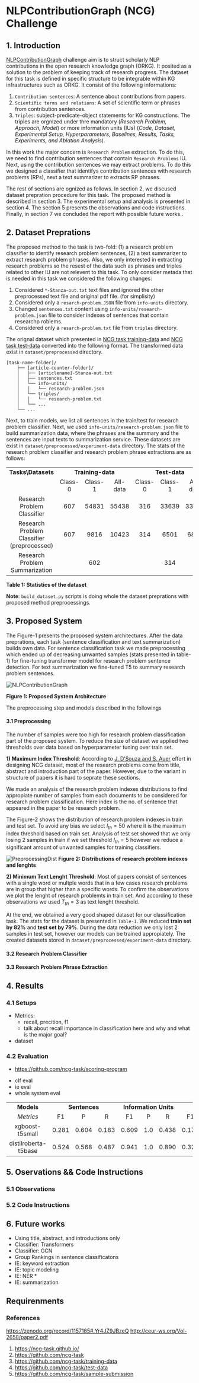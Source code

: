 # NLPContributionGraph (NCG) Challenge


## 1. Introduction
[NLPContributionGraph](https://ncg-task.github.io/) challenge aim is to struct scholarly NLP contributions in the open research knowledge graph (ORKG). It posited as a solution to the problem of keeping track of research progress. The dataset for this task is defined in specific structure to be integrable within KG infrastructures such as ORKG.  It consist of the following informations:
1. `Contribution sentences`: A sentence about contributions from papers.
2. `Scientific terms and relations`: A set of scientific term or phrases from contribution sentences.
3. `Triples`: subject-predicate-object statements for KG constructions. The triples are orgnized under thre mandatory (*Research Problem, Approach, Model*) or more information units (IUs) (*Code, Dataset, Experimental Setup, Hyperparameters, Baselines, Results, Tasks, Experiments, and Ablation Analysis*).

In this work the major concern is `Research Problem` extraction. To do this, we need to find contribution sentences that contain `Research Problems` IU. Next, using the contribution sentences we may extract problems. To do this we designed a classifier that identifys contribution sentences with research problems (RPs), next a text summarizer to extracts RP phrases.

The rest of sections are ognized as follows. In section 2, we discused dataset prepration procedure for this task. The proposed method is described in section 3. The experimental setup and analysis is presented in section 4. The section 5 presents the observations and code instructions. Finally, in section 7 we concluded the report with possible future works..


## 2. Dataset Preprations
The proposed method to the task is two-fold: (1) a research problem classifier to identify research problem sentences, (2) a text summarizer to extract research problem phrases. Also, we only interested in extracting research problems so the resest of the data such as phrases and triples related to other IU are not relevent to this task. To only consider metada that is needed in this task we considered the following changes:
1. Considered `*-Stanza-out.txt` text files and ignored the other preprocessed text file and original pdf file. (for simplisity)
2. Considered only a `resarch-problem.JSON` file from `info-units` directory.
3. Changed `sentences.txt` content using `info-units/research-problem.json` file to consider indexes of sentences that contain researchp roblems.
4. Considered only a `resarch-problem.txt` file from `triples` directory.

The orignal dataset which presented in [NCG task training-data](https://github.com/ncg-task/training-data) and [NCG task test-data](https://github.com/ncg-task/test-data) converted into the following format. The transformed data exist in `dataset/preprocessed` directory. 
```
[task-name-folder]/                               
    ├── [article-counter-folder]/                 
    │   ├── [articlename]-Stanza-out.txt          
    │   ├── sentences.txt                         
    │   └── info-units/                           
    │   │   └── research-problem.json             
    │   └── triples/                              
    │   │   └── research-problem.txt              
    │   └── ...                                   
    └── ...
```
Next, to train models, we list all sentences in the train/test for research problem classifier. Next, we used `info-units/research-problem.json` file to build summarization data, where the phrases are the summary and the sentences are input texts to summarization service. These datasets are exist in `dataset/preprocessed/experiment-data` directory. The stats of the research problem classifier and research problem phrase extractions are as follows:

<!-- During data preprations we runned a preprocessings to avoid any complex modelings in future. So the data which construcuted for both tasks are preprocessed (which the preprocessin has been described in section 3 - proposed method).  -->

<table style='text-align:center;'>
  <tr>
    <td> <b>Tasks\Datasets</b> </td>
    <td colspan="3"><b>Training-data</b></td>
    <td colspan="3"><b>Test-data</b></td>
  </tr>
  <tr>
    <td>  </td>
    <td colspan="1"> Class-0 </td>
    <td colspan="1"> Class-1 </td>
    <td colspan="1"> All-data </td>
    <td colspan="1"> Class-0 </td>
    <td colspan="1"> Class-1 </td>
    <td colspan="1"> All-data </td>    
  </tr>
  <tr>
  <td>Research Problem Classifier</td>
    <td colspan="1"> 607 </td>
    <td colspan="1"> 54831 </td>
    <td colspan="1"> 55438 </td>
    <td colspan="1"> 316 </td>
    <td colspan="1"> 33639 </td>
    <td colspan="1"> 33955 </td>
  </tr>
  <tr>
    <td>Research Problem Classifier (preprocessed)</td>
    <td colspan="1"> 607 </td>
    <td colspan="1"> 9816 </td>
    <td colspan="1"> 10423 </td>
    <td colspan="1"> 314 </td>
    <td colspan="1"> 6501 </td>
    <td colspan="1"> 6815 </td>
  </tr>
    <tr>
    <td>Research Problem Summarization</td>
    <td colspan="3"> 602 </td>
    <td colspan="3"> 314 </td>
  </tr>
</table>

<b style='text-align:center;'>Table 1: Statistics of the dataset</b>

**Note**: `build_dataset.py` scripts is doing whole the dataset preprations with proposed method preprocessings.


## 3. Proposed System

The Figure-1 presents the proposed system architectures. After the data preprations, each task (sentence classification and text summarization) builds own data. For sentence classification task we made preprocessing which ended up of decreasing unwanted samples (stats presented in table-1) for fine-tuning transformer model for research problem sentence detection. For text summarization we fine-tuned T5 to summary research problem sentences.

![NLPContributionGraph](images/NLPContributionGraph-Architecture.jpg)

<b style='text-align:center;'>Figure 1: Proposed System Architecture</b>

The preprocessing step and models described in the followings

#### 3.1 Preprocessing

The number of samples were too high for research problem classification part of the proposed system. To reduce the size of dataset we applied two thresholds over data based on hyperparameter tuning over train set.

**1) Maximum Index Threshold**: According to [J. D’Souza and S. Auer](http://ceur-ws.org/Vol-2658/paper2.pdf) effort in designing NCG dataset, most of the research problems come from title, abstract and introduction part of the paper. However, due to the variant in structure of papers it is hard to seprate these sections.

We made an analysis of the research problem indexes distributions to find appropiate number of samples from each documents to be considered for research problem classification. Here index is the no. of sentence that appeared in the paper to be research problem. 

The Figure-2 shows the distribution of research problem indexes in train and test set. To avoid any bias we select $I_{th} = 50$ where it is the maximum index threshold based on train set. Analysis of test set showed that we only losing 2 samples in train if we set threshold $I_{th} = 5$ however we reduce a significant amount of unwanted samples for training classifiers.

![PreprocessingDist](images/distributions.png)
<b style='text-align:center;'>Figure 2: Distributions of research problem indexes and lenghts </b>

**2) Minimum Text Lenght Threshold**: Most of papers consist of sentences with a single word or multple words that in a few cases research problems are in group that higher than a specific words. To confirm the observations we plot the lenght of research problemts in train set. And according to these observations we used $T_{th} =  3$ as text lenght threshold. 

At the end, we obtained a very good shaped dataset for our classification task. The stats for the dataset is presented in `Table-1`. We reduced **train set by 82%** and **test set by 79%**. During the data reduction we only lost 2 samples in test set, however our models can be trained appropiately. The created datasets stored in `dataset/preprocessed/experiment-data` directory.


#### 3.2 Research Problem Classifier

#### 3.3 Research Problem Phrase Extraction


## 4. Results
### 4.1 Setups

- Metrics:
    - recall, precition, f1
    - talk about recall importance in classification here and why and what is the major goal?
- dataset


### 4.2 Evaluation

* https://github.com/ncg-task/scoring-program

- clf eval
- ie eval
- whole system eval



<table style='text-align:center;'>
  <tr>
    <td> <b>Models</b> </td>
    <td colspan="3"><b>Sentences</b></td>
    <td colspan="3"><b>Information Units</b></td>
    <td colspan="3"><b>Triples</b></td>
    <td colspan="1"><b>Average</b></td>
  </tr>
  <tr>
    <td><i> Metrics </i></td>
    <td colspan="1">F1</td>
    <td colspan="1">P</td>
    <td colspan="1">R</td>
    <td colspan="1">F1</td>
    <td colspan="1">P</td>
    <td colspan="1">R</td>
    <td colspan="1">F1</td>
    <td colspan="1">P</td>
    <td colspan="1">R</td>
    <td colspan="1">F1</td>
  </tr>
  <tr>
    <td>xgboost-t5small</td>
    <td colspan="1">0.281</td>
    <td colspan="1">0.604</td>
    <td colspan="1">0.183</td>
    <td colspan="1">0.609</td>
    <td colspan="1">1.0</td>
    <td colspan="1">0.438</td>
    <td colspan="1">0.173</td>
    <td colspan="1">0.385</td>
    <td colspan="1">0.112</td>
    <td colspan="1">0.355</td>
  </tr>
  <tr>
  <td>distilroberta-t5base</td>
    <td colspan="1">0.524</td>
    <td colspan="1">0.568</td>
    <td colspan="1">0.487</td>
    <td colspan="1">0.941</td>
    <td colspan="1">1.0</td>
    <td colspan="1">0.890</td>
    <td colspan="1">0.326</td>
    <td colspan="1">0.362</td>
    <td colspan="1">0.297</td>
    <td colspan="1">0.597</td>
  </tr>
</table>


## 5. Oservations && Code Instructions

### 5.1 Observations
### 5.2 Code Instructions




## 6. Future works
- Using title, abstract, and introductions only
- Classifier: Transformers 
- Classifier: GCN
- Group Rankings in sentence classificatons
- IE: keyword extraction 
- IE: topic modeling
- IE: NER *
- IE: summarization 


## Requirenments



### References
https://zenodo.org/record/1157185#.Yr4JZ9JBzeQ
http://ceur-ws.org/Vol-2658/paper2.pdf

1. https://ncg-task.github.io/
2. https://github.com/ncg-task
3. https://github.com/ncg-task/training-data
4. https://github.com/ncg-task/test-data
5. https://github.com/ncg-task/sample-submission